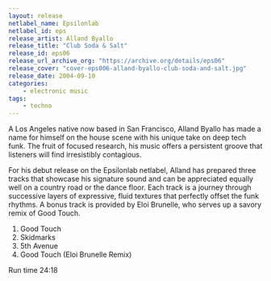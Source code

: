 ```yaml
---
layout: release
netlabel_name: Epsilonlab
netlabel_id: eps
release_artist: Alland Byallo 
release_title: "Club Soda & Salt"
release_id: eps06
release_url_archive_org: "https://archive.org/details/eps06"
release_cover: "cover-eps006-alland-byallo-club-soda-and-salt.jpg"
release_date: 2004-09-10
categories:
    - electronic music
tags:
    - techno
---
```

A Los Angeles native now based in San Francisco, Alland Byallo has made a name for himself on the house scene with his unique take on deep tech funk. The fruit of focused research, his music offers a persistent groove that listeners will find irresistibly contagious.

For his debut release on the Epsilonlab netlabel, Alland has prepared three tracks that showcase his signature sound and can be appreciated equally well on a country road or the dance floor. Each track is a journey through successive layers of expressive, fluid textures that perfectly offset the funk rhythms. A bonus track is provided by Eloi Brunelle, who serves up a savory remix of Good Touch.

1. Good Touch
2. Skidmarks
3. 5th Avenue
4. Good Touch (Eloi Brunelle Remix)

Run time 24:18